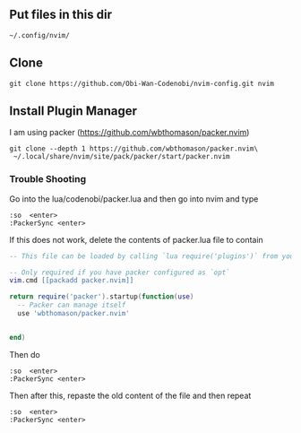 ## Put files in this dir 
```
~/.config/nvim/
```

## Clone
```
git clone https://github.com/Obi-Wan-Codenobi/nvim-config.git nvim
```

## Install Plugin Manager

I am using packer (https://github.com/wbthomason/packer.nvim)
```
git clone --depth 1 https://github.com/wbthomason/packer.nvim\
 ~/.local/share/nvim/site/pack/packer/start/packer.nvim
```
### Trouble Shooting

Go into the lua/codenobi/packer.lua and then go into nvim and type
```
:so  <enter>
:PackerSync <enter>
```

If this does not work, delete the contents of packer.lua file to contain
```lua 
-- This file can be loaded by calling `lua require('plugins')` from your init.vim

-- Only required if you have packer configured as `opt`
vim.cmd [[packadd packer.nvim]]

return require('packer').startup(function(use)
  -- Packer can manage itself
  use 'wbthomason/packer.nvim'


end)
```
Then do
```
:so  <enter>
:PackerSync <enter>
```

Then after this, repaste the old content of the file and then repeat
```
:so  <enter>
:PackerSync <enter>
```




















